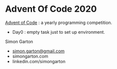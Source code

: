 # Advent Of Code 2020

[Advent of Code](https://adventofcode.com/) : a yearly programming competition.

* Day0 : empty task just to set up environment.


Simon Garton
- simon.garton@gmail.com  
- simongarton.com  
- linkedin.com/simongarton